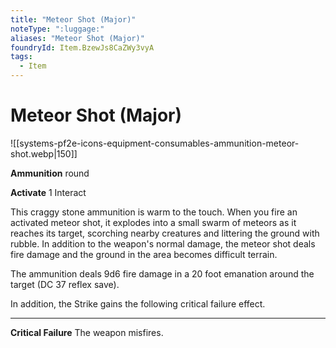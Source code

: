 ```yaml
---
title: "Meteor Shot (Major)"
noteType: ":luggage:"
aliases: "Meteor Shot (Major)"
foundryId: Item.BzewJs8CaZWy3vyA
tags:
  - Item
---
```


# Meteor Shot (Major)
![[systems-pf2e-icons-equipment-consumables-ammunition-meteor-shot.webp|150]]

**Ammunition** round

**Activate** 1 Interact

This craggy stone ammunition is warm to the touch. When you fire an activated meteor shot, it explodes into a small swarm of meteors as it reaches its target, scorching nearby creatures and littering the ground with rubble. In addition to the weapon's normal damage, the meteor shot deals fire damage and the ground in the area becomes difficult terrain.

The ammunition deals 9d6 fire damage in a 20 foot emanation around the target (DC 37 reflex save).

In addition, the Strike gains the following critical failure effect.

* * *

**Critical Failure** The weapon misfires.
